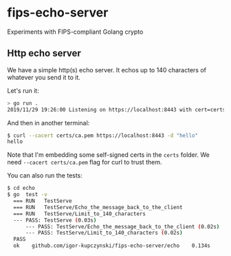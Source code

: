 # fips-echo-server

Experiments with FIPS-compliant Golang crypto

 ## Http echo server

We have a simple http(s) echo server. It echos up to 140 characters of whatever you send it to it.

Let's run it:
```sh
> go run .
2019/11/29 19:26:00 Listening on https://localhost:8443 with cert=certs/domain.pem and key=certs/domain.key
```

And then in another terminal:
```sh
$ curl --cacert certs/ca.pem https://localhost:8443 -d "hello"
hello
```

Note that I'm embedding some self-signed certs in the `certs` folder. We need `--cacert certs/ca.pem` flag for curl to trust them.

You can also run the tests:
```sh
$ cd echo     
$ go  test -v
  === RUN   TestServe
  === RUN   TestServe/Echo_the_message_back_to_the_client
  === RUN   TestServe/Limit_to_140_characters
  --- PASS: TestServe (0.03s)
      --- PASS: TestServe/Echo_the_message_back_to_the_client (0.02s)
      --- PASS: TestServe/Limit_to_140_characters (0.02s)
  PASS
  ok  	github.com/igor-kupczynski/fips-echo-server/echo	0.134s
```